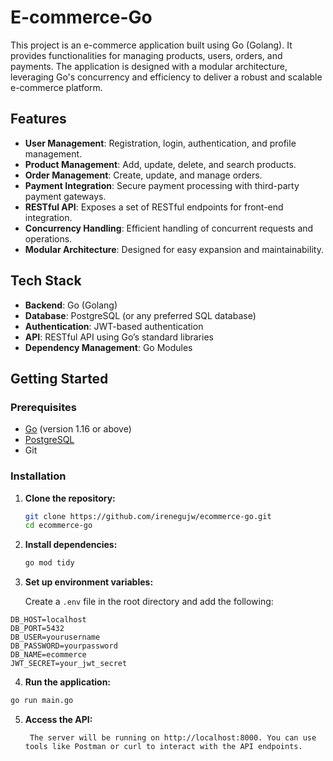 # E-commerce-Go

This project is an e-commerce application built using Go (Golang). It provides functionalities for managing products, users, orders, and payments. The application is designed with a modular architecture, leveraging Go's concurrency and efficiency to deliver a robust and scalable e-commerce platform.

## Features

- **User Management**: Registration, login, authentication, and profile management.
- **Product Management**: Add, update, delete, and search products.
- **Order Management**: Create, update, and manage orders.
- **Payment Integration**: Secure payment processing with third-party payment gateways.
- **RESTful API**: Exposes a set of RESTful endpoints for front-end integration.
- **Concurrency Handling**: Efficient handling of concurrent requests and operations.
- **Modular Architecture**: Designed for easy expansion and maintainability.

## Tech Stack

- **Backend**: Go (Golang)
- **Database**: PostgreSQL (or any preferred SQL database)
- **Authentication**: JWT-based authentication
- **API**: RESTful API using Go’s standard libraries
- **Dependency Management**: Go Modules

## Getting Started

### Prerequisites

- [Go](https://golang.org/doc/install) (version 1.16 or above)
- [PostgreSQL](https://www.postgresql.org/download/)
- Git

### Installation

1. **Clone the repository:**

   ```bash
   git clone https://github.com/irenegujw/ecommerce-go.git
   cd ecommerce-go
   ```

2. **Install dependencies:**
   
   ```bash
   go mod tidy
   ```
   
3. **Set up environment variables:**

   Create a `.env` file in the root directory and add the following:

  ```env
  DB_HOST=localhost
  DB_PORT=5432
  DB_USER=yourusername
  DB_PASSWORD=yourpassword
  DB_NAME=ecommerce
  JWT_SECRET=your_jwt_secret
   ```

4. **Run the application:**

  ```bash
  go run main.go
  ```

5. **Access the API:**

        The server will be running on http://localhost:8000. You can use tools like Postman or curl to interact with the API endpoints.
   
